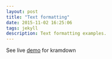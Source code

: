 ```yaml
---
layout: post
title: "Text formatting"
date: 2015-11-02 16:25:06
tags: jekyll
description: Text formatting examples.
---
```


See live [demo](http://kramdown-sandbox.herokuapp.com/) for kramdown 

